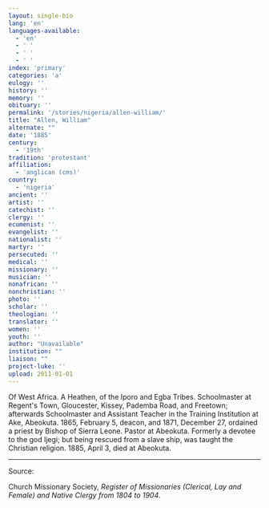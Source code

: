 ```yaml
---
layout: single-bio
lang: 'en'
languages-available:
  - 'en'
  - ' '
  - ' '
  - ' '
index: 'primary'
categories: 'a'
eulogy: ''
history: ''
memory: ''
obituary: ''
permalink: '/stories/nigeria/allen-william/'
title: "Allen, William"
alternate: ""
date: '1885'
century:
  - '19th'
tradition: 'protestant'
affiliation:
  - 'anglican (cms)'
country:
  - 'nigeria'
ancient: ''
artist: ''
catechist: ''
clergy: ''
ecumenist: ''
evangelist: ''
nationalist: ''
martyr: ''
persecuted: ''
medical: ''
missionary: ''
musician: ''
nonafrican: ''
nonchristian: ''
photo: ''
scholar: ''
theologian: ''
translator: ''
women: ''
youth: ''
author: "Unavailable"
institution: ""
liaison: ""
project-luke: ''
upload: 2011-01-01
---
```




Of West Africa.  A Heathen, of the Iporo and Egba Tribes.  Schoolmaster at Regent's Town, Gloucester, Kissey, Pademba Road, and Freetown; afterwards Schoolmaster and Assistant Teacher in the Training Institution at Ake, Abeokuta.  1865, February 5, deacon, and 1871, December 27, ordained a priest by Bishop of Sierra Leone.  Pastor at Abeokuta.  Formerly a devotee to the god Ijegi; but being rescued from a slave ship, was taught the Christian religion.  1885, April 3, died at Abeokuta.



---

Source:

Church Missionary Society, *Register of Missionaries (Clerical, Lay and Female) and Native Clergy from 1804 to 1904*.